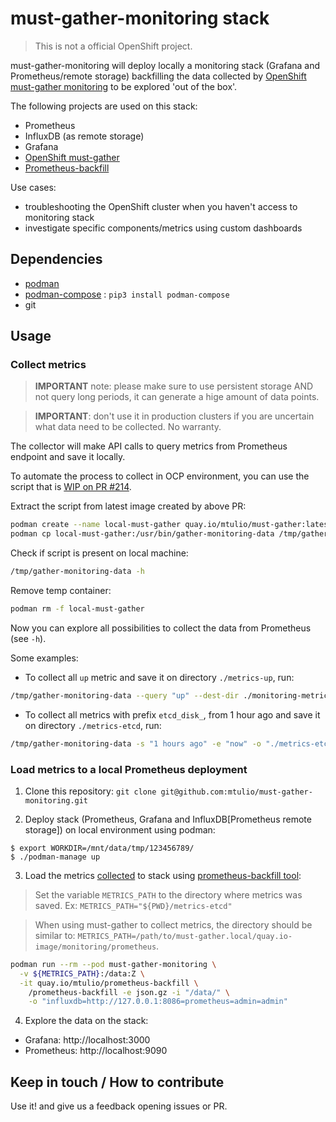 # must-gather-monitoring stack

> This is not a official OpenShift project.

must-gather-monitoring will deploy locally a monitoring stack (Grafana and Prometheus/remote storage) backfilling the data collected by [OpenShift must-gather monitoring](https://github.com/mtulio/must-gather-monitoring/tree/master/must-gather) to be explored 'out of the box'.

The following projects are used on this stack:
- Prometheus
- InfluxDB (as remote storage)
- Grafana
- [OpenShift must-gather](https://github.com/openshift/must-gather/pull/214)
- [Prometheus-backfill](https://github.com/mtulio/prometheus-backfill)

Use cases:
- troubleshooting the OpenShift cluster when you haven't access to monitoring stack
- investigate specific components/metrics using custom dashboards

## Dependencies

- [podman](https://podman.io/)
- [podman-compose](https://github.com/containers/podman-compose) : `pip3 install podman-compose`
- git

## Usage

### Collect metrics

> **IMPORTANT** note: please make sure to use persistent storage AND not query long periods, it can generate a hige amount of data points.

> **IMPORTANT**: don't use it in production clusters if you are uncertain what data need to be collected. No warranty.

The collector will make API calls to query metrics from Prometheus endpoint and save it locally.

To automate the process to collect in OCP environment, you can use the script that is [WIP on PR #214](https://github.com/openshift/must-gather/pull/214).

Extract the script from latest image created by above PR:

```bash
podman create --name local-must-gather quay.io/mtulio/must-gather:latest-pr214
podman cp local-must-gather:/usr/bin/gather-monitoring-data /tmp/gather-monitoring-data
```

Check if script is present on local machine:
```bash
/tmp/gather-monitoring-data -h
```

Remove temp container:
```bash
podman rm -f local-must-gather
```

Now you can explore all possibilities to collect the data from Prometheus (see `-h`).

Some examples:

- To collect all `up` metric and save it on directory `./metrics-up`, run:
```bash
/tmp/gather-monitoring-data --query "up" --dest-dir ./monitoring-metrics
```

- To collect all metrics with prefix `etcd_disk_`, from 1 hour ago and save it on directory `./metrics-etcd`, run:
```bash
/tmp/gather-monitoring-data -s "1 hours ago" -e "now" -o "./metrics-etcd" --query-range-prefix "etcd_disk_"
```

### Load metrics to a local Prometheus deployment

1. Clone this repository: `git clone git@github.com:mtulio/must-gather-monitoring.git`

2. Deploy stack (Prometheus, Grafana and InfluxDB[Prometheus remote storage]) on local environment using podman:

~~~
$ export WORKDIR=/mnt/data/tmp/123456789/
$ ./podman-manage up
~~~

3. Load the metrics [collected](#collect-metrics) to stack using [prometheus-backfill tool](https://github.com/mtulio/prometheus-backfill):

> Set the variable `METRICS_PATH` to the directory where metrics was saved. Ex: `METRICS_PATH="${PWD}/metrics-etcd"`

> When using must-gather to collect metrics, the directory should be similar to: `METRICS_PATH=/path/to/must-gather.local/quay.io-image/monitoring/prometheus`.

~~~bash
podman run --rm --pod must-gather-monitoring \
  -v ${METRICS_PATH}:/data:Z \
  -it quay.io/mtulio/prometheus-backfill \
    /prometheus-backfill -e json.gz -i "/data/" \
    -o "influxdb=http://127.0.0.1:8086=prometheus=admin=admin"
~~~

4. Explore the data on the stack:

- Grafana: http://localhost:3000
- Prometheus: http://localhost:9090


## Keep in touch / How to contribute

Use it! and give us a feedback opening issues or PR.
